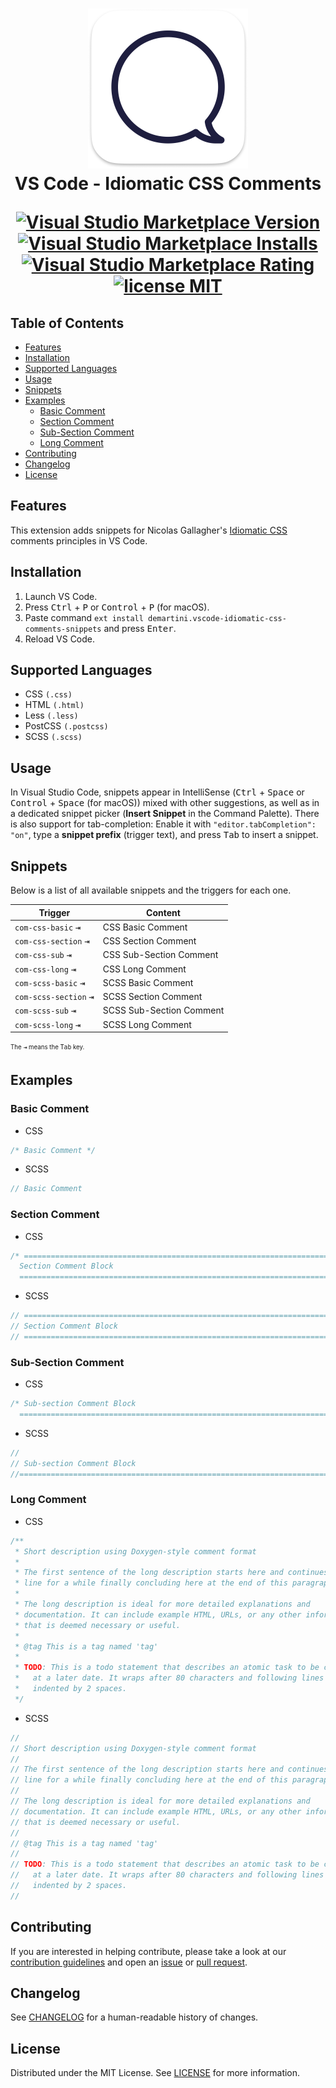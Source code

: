 <h1 align="center">
  <a href="https://marketplace.visualstudio.com/items?itemName=demartini.vscode-idiomatic-css-comments-snippets">
    <img width="256" src="./images/icon.png" alt="Logo">
  </a>
  <div>VS Code - Idiomatic CSS Comments</div>

  [![Visual Studio Marketplace Version][version-badge]][marketplace-link] [![Visual Studio Marketplace Installs][installs-badge]][marketplace-link] [![Visual Studio Marketplace Rating][rating-badge]][marketplace-link] [![license MIT][license-badge]][license-link]
</h1>

## Table of Contents <!-- omit in toc -->

- [Features](#features)
- [Installation](#installation)
- [Supported Languages](#supported-languages)
- [Usage](#usage)
- [Snippets](#snippets)
- [Examples](#examples)
  - [Basic Comment](#basic-comment)
  - [Section Comment](#section-comment)
  - [Sub-Section Comment](#sub-section-comment)
  - [Long Comment](#long-comment)
- [Contributing](#contributing)
- [Changelog](#changelog)
- [License](#license)

## Features

This extension adds snippets for Nicolas Gallagher's [Idiomatic CSS][idiomatic-css-link] comments principles in VS Code.

## Installation

1. Launch VS Code.
2. Press <kbd>Ctrl</kbd> + <kbd>P</kbd> or <kbd>Control</kbd> + <kbd>P</kbd> (for macOS).
3. Paste command `ext install demartini.vscode-idiomatic-css-comments-snippets` and press <kbd>Enter</kbd>.
4. Reload VS Code.

## Supported Languages

- CSS `(.css)`
- HTML `(.html)`
- Less `(.less)`
- PostCSS `(.postcss)`
- SCSS `(.scss)`

## Usage

In Visual Studio Code, snippets appear in IntelliSense (<kbd>Ctrl</kbd> + <kbd>Space</kbd> or <kbd>Control</kbd> + <kbd>Space</kbd> (for macOS)) mixed with other suggestions, as well as in a dedicated snippet picker (**Insert Snippet** in the Command Palette). There is also support for tab-completion: Enable it with `"editor.tabCompletion": "on"`, type a **snippet prefix** (trigger text), and press <kbd>Tab</kbd> to insert a snippet.

## Snippets

Below is a list of all available snippets and the triggers for each one.

| Trigger                         | Content                  |
| ------------------------------- | ------------------------ |
| `com-css-basic` <kbd>⇥</kbd>    | CSS Basic Comment        |
| `com-css-section` <kbd>⇥</kbd>  | CSS Section Comment      |
| `com-css-sub` <kbd>⇥</kbd>      | CSS Sub-Section Comment  |
| `com-css-long` <kbd>⇥</kbd>     | CSS Long Comment         |
| `com-scss-basic` <kbd>⇥</kbd>   | SCSS Basic Comment       |
| `com-scss-section` <kbd>⇥</kbd> | SCSS Section Comment     |
| `com-scss-sub` <kbd>⇥</kbd>     | SCSS Sub-Section Comment |
| `com-scss-long` <kbd>⇥</kbd>    | SCSS Long Comment        |

<sub><sup>The <kbd>⇥</kbd> means the <kbd>Tab</kbd> key.</sup></sub>

## Examples

### Basic Comment

- CSS

```css
/* Basic Comment */
```

- SCSS

```scss
// Basic Comment
```

### Section Comment

- CSS

```css
/* ==========================================================================
  Section Comment Block
  ========================================================================== */
```

- SCSS

```scss
// ==========================================================================
// Section Comment Block
// ==========================================================================
```

### Sub-Section Comment

- CSS

```css
/* Sub-section Comment Block
  ========================================================================== */
```

- SCSS

```scss
//
// Sub-section Comment Block
//==========================================================================
```

### Long Comment

- CSS

```css
/**
 * Short description using Doxygen-style comment format
 *
 * The first sentence of the long description starts here and continues on this
 * line for a while finally concluding here at the end of this paragraph.
 *
 * The long description is ideal for more detailed explanations and
 * documentation. It can include example HTML, URLs, or any other information
 * that is deemed necessary or useful.
 *
 * @tag This is a tag named 'tag'
 *
 * TODO: This is a todo statement that describes an atomic task to be completed
 *   at a later date. It wraps after 80 characters and following lines are
 *   indented by 2 spaces.
 */
```

- SCSS

```scss
//
// Short description using Doxygen-style comment format
//
// The first sentence of the long description starts here and continues on this
// line for a while finally concluding here at the end of this paragraph.
//
// The long description is ideal for more detailed explanations and
// documentation. It can include example HTML, URLs, or any other information
// that is deemed necessary or useful.
//
// @tag This is a tag named 'tag'
//
// TODO: This is a todo statement that describes an atomic task to be completed
//   at a later date. It wraps after 80 characters and following lines are
//   indented by 2 spaces.
//
```

## Contributing

If you are interested in helping contribute, please take a look at our [contribution guidelines][contributing-link] and open an [issue][issue-link] or [pull request][pull-request-link].

## Changelog

See [CHANGELOG][changelog-link] for a human-readable history of changes.

## License

Distributed under the MIT License. See [LICENSE][license-link] for more information.

[changelog-link]: https://github.com/demartini/vscode-idiomatic-css-comments-snippets/blob/main/CHANGELOG.md
[contributing-link]: https://github.com/demartini/.github/blob/main/CONTRIBUTING.md
[idiomatic-css-link]: https://github.com/necolas/idiomatic-css#3-comments
[installs-badge]: https://img.shields.io/visual-studio-marketplace/i/demartini.vscode-idiomatic-css-comments-snippets?style=flat-square&labelColor=292a44&color=663399
[issue-link]: https://github.com/demartini/vscode-idiomatic-css-comments-snippets/issues
[license-badge]: https://img.shields.io/github/license/demartini/vscode-idiomatic-css-comments-snippets?style=flat-square&labelColor=292a44&color=663399
[license-link]: https://github.com/demartini/vscode-idiomatic-css-comments-snippets/blob/main/LICENSE
[marketplace-link]: https://marketplace.visualstudio.com/items?itemName=demartini.vscode-idiomatic-css-comments-snippets
[pull-request-link]: https://github.com/demartini/vscode-idiomatic-css-comments-snippets/pulls
[rating-badge]: https://img.shields.io/visual-studio-marketplace/r/demartini.vscode-idiomatic-css-comments-snippets?style=flat-square&labelColor=292a44&color=663399
[version-badge]: https://img.shields.io/visual-studio-marketplace/v/demartini.vscode-idiomatic-css-comments-snippets?style=flat-square&labelColor=292a44&color=663399
